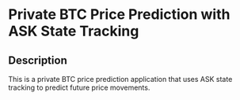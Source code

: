 # Private BTC Price Prediction with ASK State Tracking

## Description

This is a private BTC price prediction application that uses ASK state tracking to predict future price movements.

